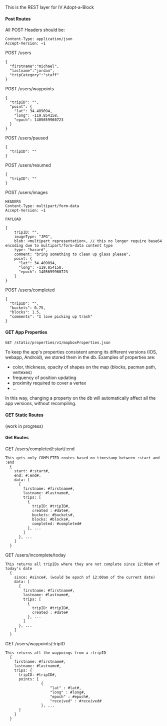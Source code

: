 This is the REST layer for IV Adopt-a-Block

#### Post Routes

All POST Headers should be:
```
Content-Type: application/json
Accept-Version: ~1
```

POST /users
```
{
  "firstname":"michael",
  "lastname":"jordan",
  "tripCategory":"staff"
}
```
POST /users/waypoints
```
{
  "tripID": "",
  "point": {
    "lat": 34.409094,
    "long": -119.854158,
    "epoch": 1405659960723
  }
}
```
POST /users/paused
```
{
  "tripID": ""
}
```
POST /users/resumed
```
{
  "tripID": ""
}
```
POST /users/images
```
HEADERS
Content-Type: multipart/form-data
Accept-Version: ~1

PAYLOAD

{
    tripID: "",
    imageType: "JPG",
    blob: <multipart representation>, // this no longer require base64 encoding due to multipart/form-data content type
    type: "hazard",
    comment: "bring something to clean up glass please",
    point: {
      "lat": 34.409094,
      "long": -119.854158,
      "epoch": 1405659960723
    }
}
```
POST /users/completed
```
{
  "tripID": "",
  "buckets": 0.75,
  "blocks": 1.5,
  "comments": "I love picking up trash"
}
```



#### GET App Properties
```
GET /static/properties/v1/mapboxProperties.json
```
To keep the app's properties consistent among its different versions (IOS, webapp, Android), we stored them in the db.
Examples of properties are:
   - color, thickness, opacity of shapes on the map (blocks, pacman path, vertexes)
   - frequency of position updating
   - proximity required to cover a vertex
   - ...
  
   In this way, changing a property on the db will automatically affect all the app versions, without recompiling.


#### GET Static Routes

(work in progress)



#### Get Routes

GET /users/completed/:start/:end

```
This gets only COMPLETED routes based on timestamp between :start and :end
  {
    start: #:start#,
    end: #:end#,
    data: [
      {
        firstname: #firstname#,
        lastname: #lastname#,
        trips: [
          {
            tripID: #tripID#,
            created : #date#,
            buckets: #buckets#,
            blocks: #blocks#,
            completed: #completed#
          }, ...
        ]
      }, ...
    ]
  }
```

GET /users/incomplete/today

```
This returns all tripIDs where they are not complete since 12:00am of today's date
  {
    since: #since#, (would be epoch of 12:00am of the current date)
    data: [
      {
        firstname: #firstname#,
        lastname: #lastname#,
        trips: [
          {
            tripID: #tripID#,
            created : #date#
          }, ...
        ]
      }, ...
    ]
  }
```

GET /users/waypoints/:tripID

```
This returns all the waypoings from a :tripID
  {
    firstname: #firstname#,
    lastname: #lastname#,
    trips: {
      tripID: #tripID#,
      points: [ 
                {
                    "lat" : #lat#,
                    "long" : #long#,
                    "epoch" : #epoch#,
                    "received" : #received#
                }, ...
      ]
    }
  }
```
